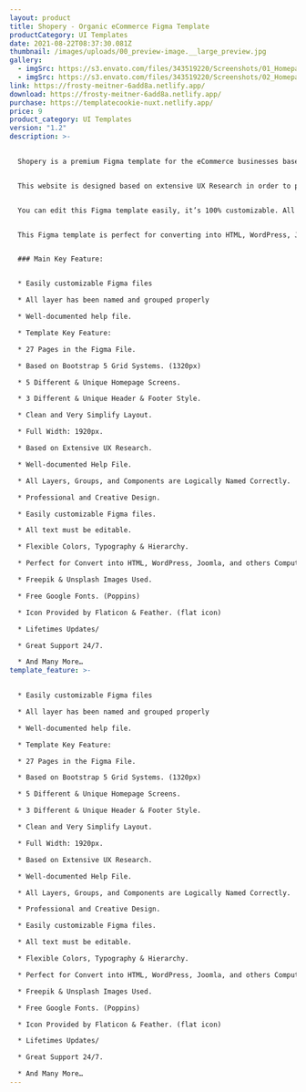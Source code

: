 ```yaml
---
layout: product
title: Shopery - Organic eCommerce Figma Template
productCategory: UI Templates
date: 2021-08-22T08:37:30.081Z
thumbnail: /images/uploads/00_preview-image.__large_preview.jpg
gallery:
  - imgSrc: https://s3.envato.com/files/343519220/Screenshots/01_Homepage.jpg
  - imgSrc: https://s3.envato.com/files/343519220/Screenshots/02_Homepage_Box_Layout.jpg
link: https://frosty-meitner-6add8a.netlify.app/
download: https://frosty-meitner-6add8a.netlify.app/
purchase: https://templatecookie-nuxt.netlify.app/
price: 9
product_category: UI Templates
version: "1.2"
description: >-
  

  Shopery is a premium Figma template for the eCommerce businesses based on organic food. It is perfectly suitable for any natural food-related eCommerce website such as farm, bakery, organic nature cafe, fresh food store, Market food, Grocery market, Organic eCommerce website, Organic food shop, Organic market, Supermarket, and online grocery store. The template includes essential pages to create any type of eCommerce website: Shop, Product Detail, Shopping Cart, Checkout, Blog, User Dashboard, Order History, Order Details, Contact, Faqs.


  This website is designed based on extensive UX Research in order to provide the best experience to its users with advanced Find perfect products with better filters and make users fall in love with the shopping.


  You can edit this Figma template easily, it’s 100% customizable. All layers, groups, and components are logically named. All shapes are resizable and editable with no quality loss. It’s based on Bootstrap 5 grid systems. (1320px)


  This Figma template is perfect for converting into HTML, WordPress, Joomla, or any other CMS.


  ### Main Key Feature:


  * Easily customizable Figma files

  * All layer has been named and grouped properly

  * Well-documented help file.

  * Template Key Feature:

  * 27 Pages in the Figma File.

  * Based on Bootstrap 5 Grid Systems. (1320px)

  * 5 Different & Unique Homepage Screens.

  * 3 Different & Unique Header & Footer Style.

  * Clean and Very Simplify Layout.

  * Full Width: 1920px.

  * Based on Extensive UX Research.

  * Well-documented Help File.

  * All Layers, Groups, and Components are Logically Named Correctly.

  * Professional and Creative Design.

  * Easily customizable Figma files.

  * All text must be editable.

  * Flexible Colors, Typography & Hierarchy.

  * Perfect for Convert into HTML, WordPress, Joomla, and others Computer Languages.

  * Freepik & Unsplash Images Used.

  * Free Google Fonts. (Poppins)

  * Icon Provided by Flaticon & Feather. (flat icon)

  * Lifetimes Updates/

  * Great Support 24/7.

  * And Many More…
template_feature: >-
  

  * Easily customizable Figma files

  * All layer has been named and grouped properly

  * Well-documented help file.

  * Template Key Feature:

  * 27 Pages in the Figma File.

  * Based on Bootstrap 5 Grid Systems. (1320px)

  * 5 Different & Unique Homepage Screens.

  * 3 Different & Unique Header & Footer Style.

  * Clean and Very Simplify Layout.

  * Full Width: 1920px.

  * Based on Extensive UX Research.

  * Well-documented Help File.

  * All Layers, Groups, and Components are Logically Named Correctly.

  * Professional and Creative Design.

  * Easily customizable Figma files.

  * All text must be editable.

  * Flexible Colors, Typography & Hierarchy.

  * Perfect for Convert into HTML, WordPress, Joomla, and others Computer Languages.

  * Freepik & Unsplash Images Used.

  * Free Google Fonts. (Poppins)

  * Icon Provided by Flaticon & Feather. (flat icon)

  * Lifetimes Updates/

  * Great Support 24/7.

  * And Many More…
---
```

